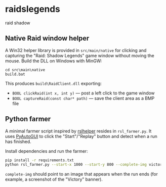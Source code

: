 # raidslegends
raid shadow

## Native Raid window helper

A Win32 helper library is provided in `src/main/native` for clicking and
capturing the "Raid: Shadow Legends" game window without moving the mouse.
Build the DLL on Windows with MinGW:

```
cd src\main\native
build.bat
```

This produces `build\RaidClient.dll` exporting:

- `BOOL clickRaid(int x, int y)` — post a left click to the game window
- `BOOL captureRaid(const char* path)` — save the client area as a BMP file

## Python farmer

A minimal farmer script inspired by [rslhelper](https://github.com/KSPOG/rslhelper)
resides in `rsl_farmer.py`. It uses [PyAutoGUI](https://pyautogui.readthedocs.io/)
to click the "Start"/"Replay" button and detect when a run has finished.

Install dependencies and run the farmer:

```bash
pip install -r requirements.txt
python rsl_farmer.py --start-x 1000 --start-y 800 --complete-img victory.png --runs 10
```

`complete-img` should point to an image that appears when the run ends (for example, a
screenshot of the "Victory" banner).
